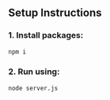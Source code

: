 ## Setup Instructions

### 1. Install packages:

```bash
npm i
```
### 2. Run using:

```bash
node server.js
```
